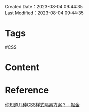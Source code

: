 Created Date：2023-08-04 09:44:35  
Last Modified：2023-08-04 09:44:35

# Tags

#CSS

# Content

# Reference

[你知道几种CSS样式隔离方案？ - 掘金](https://juejin.cn/post/7064246166396862477)
